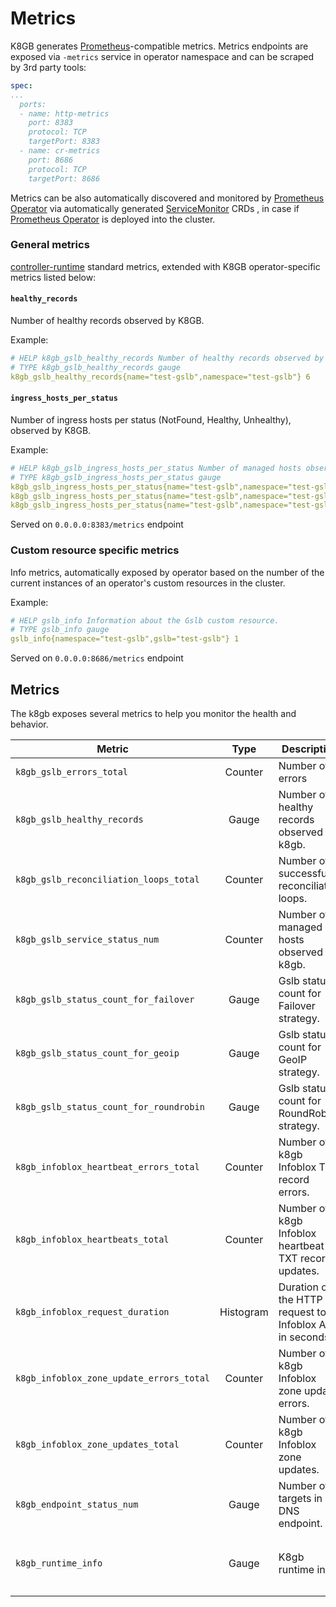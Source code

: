 # Metrics

K8GB generates [Prometheus][prometheus]-compatible metrics.
Metrics endpoints are exposed via `-metrics` service in operator namespace and can be scraped by 3rd party tools:

``` yaml
spec:
...
  ports:
  - name: http-metrics
    port: 8383
    protocol: TCP
    targetPort: 8383
  - name: cr-metrics
    port: 8686
    protocol: TCP
    targetPort: 8686
```

Metrics can be also automatically discovered and monitored by [Prometheus Operator][prometheus-operator] via automatically generated [ServiceMonitor][service-monitor] CRDs , in case if [Prometheus Operator][prometheus-operator]  is deployed into the cluster.

### General metrics

[controller-runtime][controller-runtime-metrics] standard metrics, extended with K8GB operator-specific metrics listed below:

#### `healthy_records`

Number of healthy records observed by K8GB.

Example:

```yaml
# HELP k8gb_gslb_healthy_records Number of healthy records observed by K8GB.
# TYPE k8gb_gslb_healthy_records gauge
k8gb_gslb_healthy_records{name="test-gslb",namespace="test-gslb"} 6
```

#### `ingress_hosts_per_status`

Number of ingress hosts per status (NotFound, Healthy, Unhealthy), observed by K8GB.

Example:

```yaml
# HELP k8gb_gslb_ingress_hosts_per_status Number of managed hosts observed by K8GB.
# TYPE k8gb_gslb_ingress_hosts_per_status gauge
k8gb_gslb_ingress_hosts_per_status{name="test-gslb",namespace="test-gslb",status="Healthy"} 1
k8gb_gslb_ingress_hosts_per_status{name="test-gslb",namespace="test-gslb",status="NotFound"} 1
k8gb_gslb_ingress_hosts_per_status{name="test-gslb",namespace="test-gslb",status="Unhealthy"} 2
```

Served on `0.0.0.0:8383/metrics` endpoint

### Custom resource specific metrics

Info metrics, automatically exposed by operator based on the number of the current instances of an operator's custom resources in the cluster.

Example:

```yaml
# HELP gslb_info Information about the Gslb custom resource.
# TYPE gslb_info gauge
gslb_info{namespace="test-gslb",gslb="test-gslb"} 1
```

Served on `0.0.0.0:8686/metrics` endpoint

[prometheus]: https://prometheus.io/
[prometheus-operator]: https://github.com/coreos/prometheus-operator
[service-monitor]: https://github.com/coreos/prometheus-operator#customresourcedefinitions
[controller-runtime-metrics]: https://book.kubebuilder.io/reference/metrics.html

## Metrics

The k8gb exposes several metrics to help you monitor the health and behavior.

| Metric | Type | Description | Labels |
|---|:---:|---|---|
| `k8gb_gslb_errors_total` | Counter | Number of errors | `namespace`, `name` |
| `k8gb_gslb_healthy_records` | Gauge | Number of healthy records observed by k8gb. | `namespace`, `name` |
| `k8gb_gslb_reconciliation_loops_total` | Counter | Number of successful reconciliation loops. | `namespace`, `name` |
| `k8gb_gslb_service_status_num` | Counter | Number of managed hosts observed by k8gb. | `namespace`, `name`, `status` |
| `k8gb_gslb_status_count_for_failover` | Gauge | Gslb status count for Failover strategy. | `namespace`, `name`, `status` |
| `k8gb_gslb_status_count_for_geoip` | Gauge | Gslb status count for GeoIP strategy. | `namespace`, `name`, `status` |
| `k8gb_gslb_status_count_for_roundrobin` | Gauge | Gslb status count for RoundRobin strategy. | `namespace`, `name`, `status` |
| `k8gb_infoblox_heartbeat_errors_total` | Counter | Number of k8gb Infoblox TXT record errors. | `namespace`, `name` |
| `k8gb_infoblox_heartbeats_total` | Counter | Number of k8gb Infoblox heartbeat TXT record updates. | `namespace`, `name` |
| `k8gb_infoblox_request_duration` | Histogram | Duration of the HTTP request to Infoblox API in seconds. | `request`, `success` |
| `k8gb_infoblox_zone_update_errors_total` | Counter | Number of k8gb Infoblox zone update errors. | `namespace`, `name` |
| `k8gb_infoblox_zone_updates_total` | Counter | Number of k8gb Infoblox zone updates. | `namespace`, `name` |
| `k8gb_endpoint_status_num` | Gauge | Number of targets in DNS endpoint. | `namespace`, `name`, `dns_name` |
| `k8gb_runtime_info` | Gauge | K8gb runtime info. | `namespace`, `k8gb_version`, <br>`go_version`, `arch`, `os`, `git_sha` |
